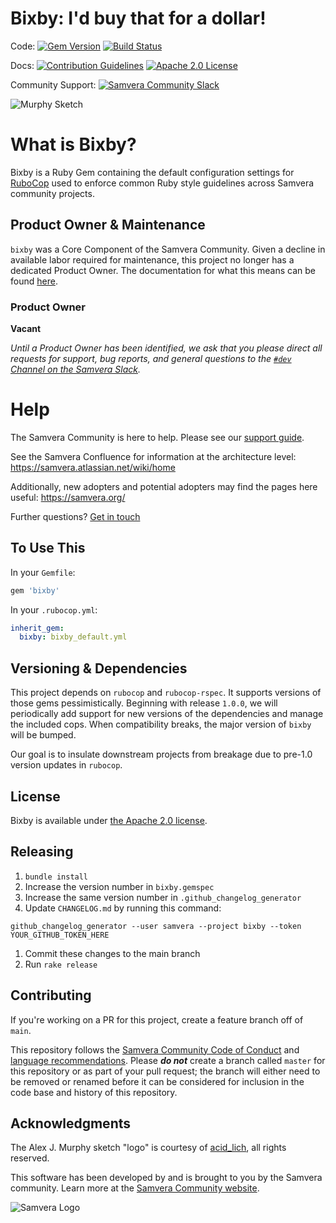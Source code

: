 Bixby: I'd buy that for a dollar!
=================================

Code:
[![Gem Version](https://badge.fury.io/rb/bixby.svg)](https://badge.fury.io/rb/bixby)
[![Build Status](https://circleci.com/gh/samvera/bixby.svg?style=svg)](https://circleci.com/gh/samvera/bixby)

Docs:
[![Contribution Guidelines](http://img.shields.io/badge/CONTRIBUTING-Guidelines-blue.svg)](./CONTRIBUTING.md)
[![Apache 2.0 License](http://img.shields.io/badge/APACHE2-license-blue.svg)](./LICENSE)

Community Support: [![Samvera Community Slack](https://img.shields.io/badge/samvera-slack-blueviolet)](http://slack.samvera.org/)

<p align="left">
  <img src="logo/murphy.jpg" alt="Murphy Sketch"/>
</p>

# What is Bixby?

Bixby is a Ruby Gem containing the default configuration settings for [RuboCop](https://github.com/rubocop/rubocop) used to enforce common Ruby style guidelines across Samvera community projects.

## Product Owner & Maintenance

`bixby` was a Core Component of the Samvera Community. Given a decline in available labor required for maintenance, this project no longer has a dedicated Product Owner. The documentation for what this means can be found [here](http://samvera.github.io/core_components.html#requirements-for-a-core-component).

### Product Owner

**Vacant**

_Until a Product Owner has been identified, we ask that you please direct all requests for support, bug reports, and general questions to the [`#dev` Channel on the Samvera Slack](https://samvera.slack.com/app_redirect?channel=dev)._

# Help

The Samvera Community is here to help. Please see our [support guide](./.github/SUPPORT.md).

See the Samvera Confluence for information at the architecture level: <https://samvera.atlassian.net/wiki/home>

Additionally, new adopters and potential adopters may find the pages here useful: <https://samvera.org/>

Further questions? [Get in touch](https://samvera.atlassian.net/wiki/spaces/samvera/pages/405211682/Getting+Started+in+the+Samvera+Community)

## To Use This

In your `Gemfile`:

```ruby
gem 'bixby'
```

In your `.rubocop.yml`:

```yaml
inherit_gem:
  bixby: bixby_default.yml
```

## Versioning & Dependencies

This project depends on `rubocop` and `rubocop-rspec`. It supports versions of those gems pessimistically. Beginning with release `1.0.0`, we will periodically add support for new versions of the dependencies and manage the included cops. When compatibility breaks, the major version of `bixby` will be bumped.

Our goal is to insulate downstream projects from breakage due to pre-1.0 version updates in `rubocop`.

## License

Bixby is available under [the Apache 2.0 license](LICENSE.md).

## Releasing

1. `bundle install`
1. Increase the version number in `bixby.gemspec`
1. Increase the same version number in `.github_changelog_generator`
1. Update `CHANGELOG.md` by running this command:
  ```
  github_changelog_generator --user samvera --project bixby --token YOUR_GITHUB_TOKEN_HERE
  ```
1. Commit these changes to the main branch
1. Run `rake release`

## Contributing

If you're working on a PR for this project, create a feature branch off of `main`.

This repository follows the [Samvera Community Code of Conduct](https://samvera.atlassian.net/wiki/spaces/samvera/pages/405212316/Code+of+Conduct) and [language recommendations](https://github.com/samvera/maintenance/blob/main/templates/CONTRIBUTING.md#language).  Please ***do not*** create a branch called `master` for this repository or as part of your pull request; the branch will either need to be removed or renamed before it can be considered for inclusion in the code base and history of this repository.

## Acknowledgments

The Alex J. Murphy sketch "logo" is courtesy of [acid_lich](https://www.instagram.com/acid_lich/), all rights reserved.

This software has been developed by and is brought to you by the Samvera community.  Learn more at the [Samvera Community website](https://samvera.org/).

![Samvera Logo](https://samvera.atlassian.net/wiki/download/attachments/1918631965/samvera-fall-TM-220w.png?api=v2)
